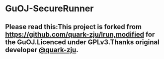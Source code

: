 # GuOJ-SecureRunner
**Please read this:This project is forked from https://github.com/quark-zju/lrun,modified for the GuOJ.Licenced under GPLv3.Thanks original developer [@quark-zju](https://github.com/quark-zju).**
------
